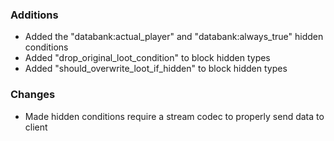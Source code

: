### Additions
- Added the "databank:actual_player" and "databank:always_true" hidden conditions
- Added "drop_original_loot_condition" to block hidden types
- Added "should_overwrite_loot_if_hidden" to block hidden types

### Changes
- Made hidden conditions require a stream codec to properly send data to client